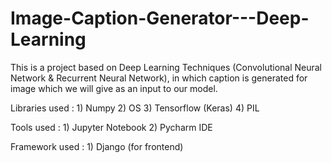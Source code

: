 # Image-Caption-Generator---Deep-Learning

This is a project based on Deep Learning Techniques (Convolutional Neural Network  &  Recurrent Neural Network), in which caption is generated for image which we will give as an input to our model.

Libraries used :
    1) Numpy
    2) OS
    3) Tensorflow (Keras)
    4) PIL
    
    
Tools used :
    1) Jupyter Notebook
    2) Pycharm IDE


Framework used :
    1) Django (for frontend)
